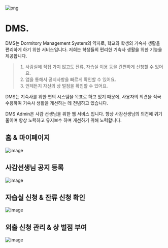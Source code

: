 ![png](https://user-images.githubusercontent.com/68860610/233824618-8b764a7f-51dc-41ca-aa84-fd9ee3b76849.png)

# DMS.

DMS는 Dormitory Management System의 약자로, 학교와 학생의 기숙사 생활을 편리하게 하기 위한 서비스입니다.
저희는 학생들의 편리한 기숙사 생활을 위한 기능을 제공합니다.

> 1. 사감실에 직접 가지 않고도 잔류, 자습실 이용 등을 간편하게 신청할 수 있어요.
> 2. 앱을 통해서 공지사항을 빠르게 확인할 수 있어요.
> 3. 언제든지 자신의 상 벌점을 확인할 수 있어요.

DMS는 기숙사를 위한 편의 시스템을 목표로 하고 있기 때문에, 사용자의 의견을 적극 수용하여 기숙사 생활을 개선하는 데 전념하고 있습니다.

DMS Admin은 사감 선생님을 위한 웹 서비스 입니다. 항상 사감선생님의 의견에 귀기울이며 항상 노력하고 유지보수 하며 개선하기 위해 노력합니다.

## 홈 & 마이페이지
![image](https://github.com/team-aliens/DMS/assets/103497968/ea5d1f69-33c2-4bf5-b867-0708c632b54f)

## 사감선생님 공지 등록
![image](https://github.com/team-aliens/DMS/assets/103497968/a9843169-3a4b-4e9d-bff7-7aa4bab28755)

## 자습실 신청 & 잔류 신청 확인
![image](https://github.com/team-aliens/DMS/assets/103497968/d4658aba-c48e-4257-87a5-c8c84891a37b)

## 외출 신청 관리 & 상 벌점 부여
![image](https://github.com/team-aliens/DMS/assets/103497968/68de2fe6-5c37-4fe4-9bf3-08c06620f451)
